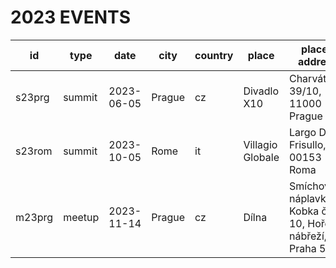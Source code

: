 # 2023 EVENTS

| id | type | date | city | country | place | place-address | coincidence | links | github |
| --- | --- | --- | --- | --- | --- | --- | --- | --- | --- |
| s23prg | summit | 2023-06-05 | Prague | cz | Divadlo X10 | Charvátova 39/10, 11000 Prague 1 | ETHPrague | https://prague.web3privacy.info | https://github.com/web3privacy/w3ps1 |
| s23rom | summit | 2023-10-05 | Rome | it | Villagio Globale | Largo Dino Frisullo, 00153 Roma | ETHRome | https://lu.ma/web3privacynow_rome | n/a |
| m23prg | meetup | 2023-11-14 | Prague | cz | Dílna | Smíchovská náplavka - Kobka č. 10, Hořejší nábřeží, Praha 5 | https://lu.ma/w3pm-prg1 | n/a |
